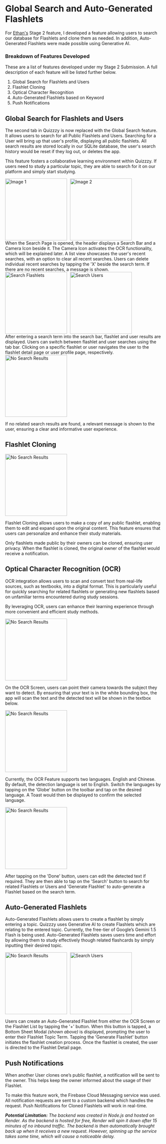 # Global Search and Auto-Generated Flashlets
For [Ethan's](https://github.com/ethan-chew) Stage 2 feature, I developed a feature allowing users to search our database for Flashlets and clone them as needed. In addition, Auto-Generated Flashlets were made possible using Generative AI.

### Breakdown of Features Developed
These are a list of features developed under my Stage 2 Submission. A full description of each feature will be listed further below.
1. Global Search for Flashlets and Users
2. Flashlet Cloning
3. Optical Character Recognition
4. Auto-Generated Flashlets based on Keyword
5. Push Notifications

## Global Search for Flashlets and Users
The second tab in Quizzzy is now replaced with the Global Search feature. It allows users to search for all Public Flashlets and Users. Searching for a User will bring up that user's profile, displaying all public flashlets. All search results are stored locally in our SQLite database, the user's search history would be reset if they log out, or deletes the app.  

This feature fosters a collaborative learning environment within Quizzzy. If users need to study a particular topic, they are able to search for it on our platform and simply start studying.

<div style="display: flex; gap: 10px;">
  <img src="../../images/SearchNR.jpg" alt="Image 1" style="width: 200px; height: auto;">
  <img src="../../images/SearchRecents.jpg" alt="Image 2" style="width: 200px; height: auto;">
</div>
When the Search Page is opened, the header displays a Search Bar and a Camera Icon beside it. The Camera Icon activates the OCR functionality, which will be explained later. A list view showcases the user's recent searches, with an option to clear all recent searches. Users can delete individual recent searches by tapping the 'X' beside the search term. If there are no recent searches, a message is shown.  

<div style="display: flex; gap: 10px;">
  <img src="../../images/SearchFlashlets.jpg" alt="Search Flashlets" style="width: 200px; height: auto;">
  <img src="../../images/SearchUsers.jpg" alt="Search Users" style="width: 200px; height: auto;">
</div>
After entering a search term into the search bar, flashlet and user results are displayed. Users can switch between flashlet and user searches using the tab bar. Clicking on a specific flashlet or user navigates the user to the flashlet detail page or user profile page, respectively.  

<img src="../../images/SearchNoResults.jpg" alt="No Search Results" style="width: 200px; height: auto;">

If no related search results are found, a relevant message is shown to the user, ensuring a clear and informative user experience.

## Flashlet Cloning
<img src="../../images/FlashletCloning.jpg" alt="No Search Results" style="width: 200px; height: auto;">

Flashlet Cloning allows users to make a copy of any public flashlet, enabling them to edit and expand upon the original content. This feature ensures that users can personalize and enhance their study materials.  

Only flashlets made public by their owners can be cloned, ensuring user privacy. When the flashlet is cloned, the original owner of the flashlet would receive a notification.

## Optical Character Recognition (OCR)
OCR integration allows users to scan and convert text from real-life sources, such as textbooks, into a digital format. This is particularly useful for quickly searching for related flashlets or generating new flashlets based on unfamiliar terms encountered during study sessions.  

By leveraging OCR, users can enhance their learning experience through more convenient and efficient study methods.

<img src="../../images/OCRScan.jpg" alt="No Search Results" style="width: 200px; height: auto;">  

On the OCR Screen, users can point their camera towards the subject they want to detect. By ensuring that your text is in the white bounding box, the app will scan the text and the detected text will be shown in the textbox below.

<img src="../../images/OCRLanguages.jpg" alt="No Search Results" style="width: 200px; height: auto;">  

Currently, the OCR Feature supports two languages. English and Chinese. By default, the detection language is set to English. Switch the languages by tapping on the 'Globe' button on the toolbar and tap on the desired language. A Toast would then be displayed to confirm the selected language.

<img src="../../images/DetectOCR.jpg" alt="No Search Results" style="width: 200px; height: auto;">  

After tapping on the 'Done' button, users can edit the detected text if required. They are then able to tap on the 'Search' button to search for related Flashlets or Users and 'Generate Flashlet' to auto-generate a Flashlet based on the search term.

## Auto-Generated Flashlets
Auto-Generated Flashlets allows users to create a flashlet by simply entering a topic. Quizzzy uses Generative AI to create Flashlets which are relating to the entered topic. Currently, the free-tier of Google’s Gemini 1.5 Flash is being used. Auto-Generated Flashlets saves users time and effort by allowing them to study effectively though related flashcards by simply inputting their desired topic.  

<div style="display: flex; gap: 10px;">
    <img src="../../images/AutoGenerateFlashletMenu.jpg" alt="No Search Results" style="width: 200px; height: auto;">
    <img src="../../images/AutoGenerateFlashlet.jpg" alt="Search Users" style="width: 200px; height: auto;">
</div>

Users can create an Auto-Generated Flashlet from either the OCR Screen or the Flashlet List by tapping the '+' button. When this button is tapped, a Bottom Sheet Modal _(shown above)_ is displayed, prompting the user to enter their Flashlet Topic Term. Tapping the 'Generate Flashlet' button initiates the flashlet creation process. Once the flashlet is created, the user is directed to the Flashlet Detail page.

## Push Notifications
When another User clones one’s public flashlet, a notification will be sent to the owner. This helps keep the owner informed about the usage of their Flashlet.  

To make this feature work, the Firebase Cloud Messaging service was used. All notification requests are sent to a custom backend which handles the request. Push Notifications for Cloned Flashlets will work in real-time.  

_**Potential Limitation:** The backend was created in Node.js and hosted on Render. As the backend is hosted for free, Render will spin it down after 15 minutes of no inbound traffic. The backend is then automatically brought back up when it receives a new request. However, spinning up the service takes some time, which will cause a noticeable delay._